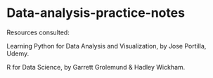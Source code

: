 # Data-analysis-practice-notes

Resources consulted:

Learning Python for Data Analysis and Visualization, by Jose Portilla, Udemy.

R for Data Science, by Garrett Grolemund & Hadley Wickham.
